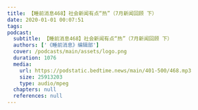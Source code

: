 ```yaml
---
title: 【睡前消息468】社会新闻有点“热”（7月新闻回顾 下）
date: 2020-01-01 00:07:51
tags:
podcast:
  subtitle: 【睡前消息468】社会新闻有点“热”（7月新闻回顾 下）
  authors: ['《睡前消息》编辑部']
  cover: /podcasts/main/assets/logo.png
  duration: 1076
  media:
    url: https://podstatic.bedtime.news/main/401-500/468.mp3
    size: 25913203
    type: audio/mpeg
  chapters: null
  references: null
---
```

